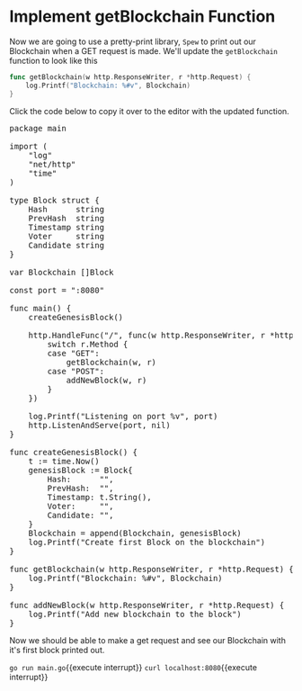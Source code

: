 # Implement getBlockchain Function

Now we are going to use a pretty-print library, `Spew` to print out our Blockchain when a GET request is made. We'll update the `getBlockchain` function to look like this

```go
func getBlockchain(w http.ResponseWriter, r *http.Request) {
	log.Printf("Blockchain: %#v", Blockchain)
}
```

Click the code below to copy it over to the editor with the updated function.

<pre class="file" data-filename="main.go" data-target="replace">
package main

import (
	"log"
	"net/http"
	"time"
)

type Block struct {
	Hash      string
	PrevHash  string
	Timestamp string
	Voter     string
	Candidate string
}

var Blockchain []Block

const port = ":8080"

func main() {
	createGenesisBlock()

	http.HandleFunc("/", func(w http.ResponseWriter, r *http.Request) {
		switch r.Method {
		case "GET":
			getBlockchain(w, r)
		case "POST":
			addNewBlock(w, r)
		}
	})

	log.Printf("Listening on port %v", port)
	http.ListenAndServe(port, nil)
}

func createGenesisBlock() {
	t := time.Now()
	genesisBlock := Block{
		Hash:      "",
		PrevHash:  "",
		Timestamp: t.String(),
		Voter:     "",
		Candidate: "",
	}
	Blockchain = append(Blockchain, genesisBlock)
	log.Printf("Create first Block on the blockchain")
}

func getBlockchain(w http.ResponseWriter, r *http.Request) {
	log.Printf("Blockchain: %#v", Blockchain)
}

func addNewBlock(w http.ResponseWriter, r *http.Request) {
	log.Printf("Add new blockchain to the block")
}
</pre>

Now we should be able to make a get request and see our Blockchain with it's first block printed out.

`go run main.go`{{execute interrupt}}
`curl localhost:8080`{{execute interrupt}}